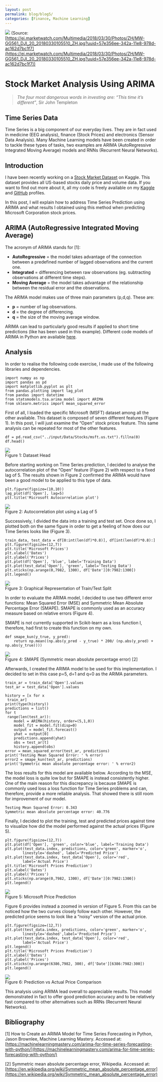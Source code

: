 ```yaml
---
layout: post
permalink: blog/blog5/
categories: [Finance, Machine Learning]
---
```


![](https://cdn-images-1.medium.com/max/2000/1*br3g5RPb4lZp_CvUUpxn4A.jpeg)
<span class="figcaption_hack">(Source:
[https://ei.marketwatch.com/Multimedia/2018/03/30/Photos/ZH/MW-GG561_DJI_20_20180330105510_ZH.jpg?uuid=57e356ee-342a-11e8-978d-ac162d7bc1f7](https://ei.marketwatch.com/Multimedia/2018/03/30/Photos/ZH/MW-GG561_DJI_20_20180330105510_ZH.jpg?uuid=57e356ee-342a-11e8-978d-ac162d7bc1f7))</span>

<!--end_excerpt-->

# Stock Market Analysis Using ARIMA

> *The four most dangerous words in investing are: “This time it’s different”*,
> Sir John Templeton

## Time Series Data

Time Series is a big component of our everyday lives. They are in fact used in
medicine (EEG analysis), finance (Stock Prices) and electronics (Sensor Data
Analysis). Many Machine Learning models have been created in order to tackle
these types of tasks, two examples are ARIMA (AutoRegressive Integrated Moving
Average) models and RNNs (Recurrent Neural Networks).

## Introduction

I have been recently working on a [Stock Market
Dataset](https://www.kaggle.com/borismarjanovic/price-volume-data-for-all-us-stocks-etfs)
on Kaggle. This dataset provides all US-based stocks daily price and volume
data. If you want to find out more about it, all my code is freely available on
my
[Kaggle](https://www.kaggle.com/pierpaolo28/stock-market-analysis-and-time-series-prediction)
and
[GitHub](https://github.com/pierpaolo28/Kaggle-Challenges/blob/master/stock-market-analysis-and-time-series-prediction.ipynb)
profiles.

In this post, I will explain how to address Time Series Prediction using ARIMA
and what results I obtained using this method when predicting Microsoft
Corporation stock prices.

## ARIMA (AutoRegressive Integrated Moving Average)

The acronym of ARIMA stands for [1]:

* **AutoRegressive** = the model takes advantage of the connection between a
predefined number of lagged observations and the current one.
* **Integrated** = differencing between raw observations (eg. subtracting
observations at different time steps).
* **Moving Average** = the model takes advantage of the relationship between the
residual error and the observations.

The ARIMA model makes use of three main parameters (p,d,q). These are:

* **p** = number of lag observations.
* **d** = the degree of differencing.
* **q** = the size of the moving average window.

ARIMA can lead to particularly good results if applied to short time predictions
(like has been used in this example). Different code models of ARIMA in Python
are available
[here](https://machinelearningmastery.com/arima-for-time-series-forecasting-with-python/).

## Analysis

In order to realise the following code exercise, I made use of the following
libraries and dependencies.

    import numpy as np
    import pandas as pd
    import matplotlib.pyplot as plt
    from pandas.plotting import lag_plot
    from pandas import datetime
    from statsmodels.tsa.arima_model import ARIMA
    from sklearn.metrics import mean_squared_error

First of all, I loaded the specific Microsoft (MSFT) dataset among all the other
available. This dataset is composed of seven different features (Figure 1). In
this post, I will just examine the “Open” stock prices feature. This same
analysis can be repeated for most of the other features.

    df = pd.read_csv("../input/Data/Stocks/msft.us.txt").fillna(0)
    df.head()


![](https://cdn-images-1.medium.com/max/2000/1*-jT9LGoPSMyfZckSaXAFvA.png) <br>
<span class="figcaption_hack">Figure 1: Dataset Head</span>

Before starting working on Time Series prediction, I decided to analyse the
autocorrelation plot of the “Open” feature (Figure 2) with respect to a fixed
lag of 5. The results shown in Figure 2 confirmed the ARIMA would have been a
good model to be applied to this type of data.

    plt.figure(figsize=(10,10))
    lag_plot(df['Open'], lag=5)
    plt.title('Microsoft Autocorrelation plot')


![](https://cdn-images-1.medium.com/max/2000/1*_060j-0pvOXy2z-9zlqCMg.png) <br>
<span class="figcaption_hack">Figure 2: Autocorrelation plot using a Lag of 5</span>

Successively, I divided the data into a training and test set. Once done so, I
plotted both on the same figure in order to get a feeling of how does our Time
Series looks like (Figure 3).

    train_data, test_data = df[0:int(len(df)*0.8)], df[int(len(df)*0.8):]
    plt.figure(figsize=(12,7))
    plt.title('Microsoft Prices')
    plt.xlabel('Dates')
    plt.ylabel('Prices')
    plt.plot(df['Open'], 'blue', label='Training Data')
    plt.plot(test_data['Open'], 'green', label='Testing Data')
    plt.xticks(np.arange(0,7982, 1300), df['Date'][0:7982:1300])
    plt.legend()


![](https://cdn-images-1.medium.com/max/2000/1*_JeRp7a41O4iybxcbQVeog.png) <br>
<span class="figcaption_hack">Figure 3: Graphical Representation of Train/Test Split</span>

In order to evaluate the ARIMA model, I decided to use two different error
functions: Mean Squared Error (MSE) and Symmetric Mean Absolute Percentage Error
(SMAPE). SMAPE is commonly used as an accuracy measure based on relative errors
(Figure 4).

SMAPE is not currently supported in Scikit-learn as a loss function I,
therefore, had first to create this function on my own.

    def smape_kun(y_true, y_pred):
        return np.mean((np.abs(y_pred - y_true) * 200/ (np.abs(y_pred) + np.abs(y_true))))


![](https://cdn-images-1.medium.com/max/2000/1*I3WbbaaUPe9Mn5WcUVEwwg.png) <br>
<span class="figcaption_hack">Figure 4: SMAPE (Symmetric mean absolute percentage error) [2]</span>

Afterwards, I created the ARIMA model to be used for this implementation. I
decided to set in this case p=5, d=1 and q=0 as the ARIMA parameters.

    train_ar = train_data['Open'].values
    test_ar = test_data['Open'].values

    history = [x for x
     train_ar]
    print(type(history))
    predictions = list()
    for t
     range(len(test_ar)):
        model = ARIMA(history, order=(5,1,0))
        model_fit = model.fit(disp=0)
        output = model_fit.forecast()
        yhat = output[0]
        predictions.append(yhat)
        obs = test_ar[t]
        history.append(obs)
    error = mean_squared_error(test_ar, predictions)
    print('Testing Mean Squared Error: ' % error)
    error2 = smape_kun(test_ar, predictions)
    print('Symmetric mean absolute percentage error: ' % error2)

The loss results for this model are available below. According to the MSE, the
model loss is quite low but for SMAPE is instead consistently higher. One of the
main reason for this discrepancy is because SMAPE is commonly used loss a loss
function for Time Series problems and can, therefore, provide a more reliable
analysis. That showed there is still room for improvement of our model.

    Testing Mean Squared Error: 0.343
    Symmetric mean absolute percentage error: 40.776

Finally, I decided to plot the training, test and predicted prices against time
to visualize how did the model performed against the actual prices (Figure 5).

    plt.figure(figsize=(12,7))
    plt.plot(df['Open'], 'green', color='blue', label='Training Data')
    plt.plot(test_data.index, predictions, color='green', marker='o',
            linestyle='dashed', label='Predicted Price')
    plt.plot(test_data.index, test_data['Open'], color='red',
            label='Actual Price')
    plt.title('Microsoft Prices Prediction')
    plt.xlabel('Dates')
    plt.ylabel('Prices')
    plt.xticks(np.arange(0,7982, 1300), df['Date'][0:7982:1300])
    plt.legend()


![](https://cdn-images-1.medium.com/max/2000/1*7__Qhrsf8poNFUqIRCsNuQ.png) <br>
<span class="figcaption_hack">Figure 5: Microsoft Price Prediction</span>

Figure 6 provides instead a zoomed in version of Figure 5. From this can be
noticed how the two curves closely follow each other. However, the predicted
price seems to look like a “noisy” version of the actual price.

    plt.figure(figsize=(12,7))
    plt.plot(test_data.index, predictions, color='green', marker='o',
            linestyle='dashed',label='Predicted Price')
    plt.plot(test_data.index, test_data['Open'], color='red',
            label='Actual Price')
    plt.legend()
    plt.title('Microsoft Prices Prediction')
    plt.xlabel('Dates')
    plt.ylabel('Prices')
    plt.xticks(np.arange(6386,7982, 300), df['Date'][6386:7982:300])
    plt.legend()


![](https://cdn-images-1.medium.com/max/2000/1*SonWVc8d4_4DEp5c84p8hQ.png) <br>
<span class="figcaption_hack">Figure 6: Prediction vs Actual Price Comparison</span>

This analysis using ARIMA lead overall to appreciable results. This model
demonstrated in fact to offer good prediction accuracy and to be relatively fast
compared to other alternatives such as RRNs (Recurrent Neural Networks).

## Bibliography

[1] How to Create an ARIMA Model for Time Series Forecasting in Python, Jason
Brownlee, Machine Learning Mastery. Accessed at:
[https://machinelearningmastery.com/arima-for-time-series-forecasting-with-python/](https://machinelearningmastery.com/arima-for-time-series-forecasting-with-python/)

[2] Symmetric mean absolute percentage error, Wikipedia. Accessed at:
[https://en.wikipedia.org/wiki/Symmetric_mean_absolute_percentage_error](https://en.wikipedia.org/wiki/Symmetric_mean_absolute_percentage_error)
